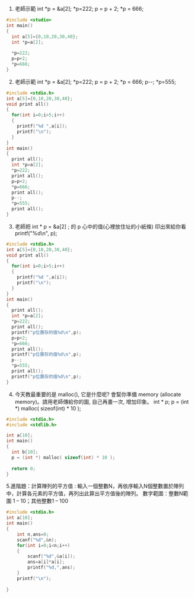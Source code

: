 1. 老師示範 int *p = &a[2]; *p=222; p = p + 2; *p = 666;
```C
#include <studio>
int main()
{
  int a[5]={0,10,20,30,40};
  int *p=a[2];
  
  *p=222;
  p=p+2;
  *p=666;
}
```
2. 老師示範 int *p = &a[2]; *p=222; p = p + 2; *p = 666;
p--; *p=555;
```C
#include <stdio.h>
int a[5]={0,10,20,30,40};
void print all()
{
  for(int i=0;i>5;i++)
  {
    printf("%d ",a[i]);
    printf("\n");
  }
}
int main()
{
  print all();
  int *p=a[2]; 
  *p=222;
  print all();
  p=p+2;
  *p=666;
  print all();
  p--;
  *p=555;
  print all();
}
```
3. 老師把 int * p = &a[2] ; 的 p 心中的值(心裡放住址的小紙條) 印出來給你看 printf("%d\n", p);
```C
#include <stdio.h>
int a[5]={0,10,20,30,40};
void print all()
{
  for(int i=0;i>5;i++)
  {
    printf("%d ",a[i]);
    printf("\n");
  }
}
int main()
{
  print all();
  int *p=a[2]; 
  *p=222;
  print all();
  printf("p位置存的值%d\n",p);
  p=p+2;
  *p=666;
  print all();
  printf("p位置存的值%d\n",p);
  p--;
  *p=555;
  print all();
  printf("p位置存的值%d\n",p);
}
```
4. 今天教最重要的是 malloc(), 它是什麼呢? 會幫你準備 memory (allocate memory)。請用老師傳給你的圖, 自己再畫一次, 增加印象。
    int * p;
    p = (int *) malloc( sizeof(int) * 10 );
```C
#include <stdio.h>
#include <stdlib.h>

int a[10];
int main()
{
  int b[10];
  p = (int *) malloc( sizeof(int) * 10 );
  
  return 0;
}
```
5.進階題：計算陣列的平方值 : 輸入一個整數N，再依序輸入N個整數置於陣列中，計算各元素的平方值，再列出此算出平方值後的陣列。 
數字範圍：整數N範圍 1 – 10；其他整數1 – 100  
```C
#include <stdio.h>
int a[10];
int main()
{
	int n,ans=0;
	scanf("%d",&n);
	for(int i=0;i<n;i++)
	{
		scanf("%d",&a[i]);
		ans=a[i]*a[i];
		printf("%d,",ans);
	}
	printf("\n");
	
}
```
